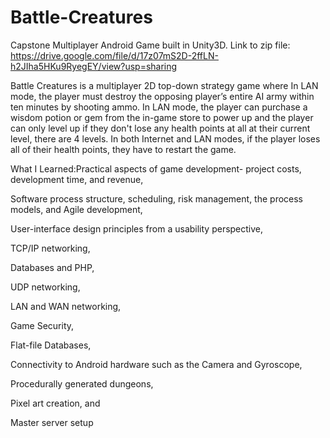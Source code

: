 # Battle-Creatures
Capstone Multiplayer Android Game built in Unity3D.
Link to zip file: https://drive.google.com/file/d/17z07mS2D-2ffLN-h2JIha5HKu9RyegEY/view?usp=sharing

Battle Creatures is a multiplayer 2D top-down strategy game where In LAN mode, the player must destroy the opposing player’s entire AI army within ten minutes by shooting ammo. In LAN mode, the player can purchase a wisdom potion or gem from the in-game store to power up and the player can only level up if they don't lose any health points at all at their current level, there are 4 levels. In both Internet and LAN modes, if the player loses all of their health points, they have to restart the game. 

What I Learned:Practical aspects of game development- project costs, development time, and revenue, 

Software process structure, scheduling, risk management, the process models, and Agile development, 

User-interface design principles from a usability perspective, 

TCP/IP networking, 

Databases and PHP,

UDP networking,

LAN and WAN networking,

Game Security,

Flat-file Databases,

Connectivity to Android hardware such as the Camera and Gyroscope, 

Procedurally generated dungeons,

Pixel art creation, and 

Master server setup
